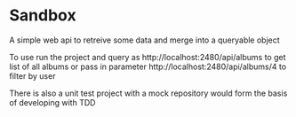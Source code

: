 # Sandbox

A simple web api to retreive some data and merge into a queryable object

To use run the project and query as http://localhost:2480/api/albums to get list of all albums
or pass in parameter http://localhost:2480/api/albums/4 to filter by user


There is also a unit test project with a mock repository would form the basis of developing with TDD

